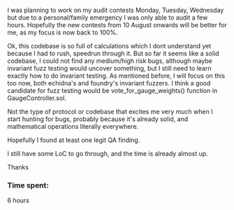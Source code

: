 I was planning to work on my audit contests Monday, Tuesday, Wednesday but due to a personal/family emergency I was only able to audit a few hours.
Hopefully the new contests from 10 August onwards will be better for me, as my focus is now back to 100%.

Ok, this codebase is so full of calculations which I dont understand yet because I had to rush, speedrun through it. But so far it seems like a solid codebase, I could not find any medium/high risk bugs, although maybe invariant fuzz testing would uncover something, but I still need to learn exactly how to do invariant testing. As mentioned before, I will focus on this too now, both echidna's and foundry's invariant fuzzers.
I think a good candidate for fuzz testing would be vote_for_gauge_weights() function in GaugeController.sol.

Not the type of protocol or codebase that excites me very much when I start hunting for bugs, probably because it's already solid, and mathematical operations literally everywhere.

Hopefully I found at least one legit QA finding.

I still have some LoC to go through, and the time is already almost up.

Thanks

### Time spent:
6 hours